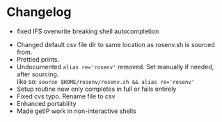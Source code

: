 # Changelog

- fixed IFS overwrite breaking shell autocompletion

+ Changed default csv file dir to same location as rosenv.sh is sourced from.
+ Prettied prints.
+ Undocumented `alias re='rosenv'` removed. Set manually if needed, after sourcing.  
like so: `source $HOME/rosenv/rosenv.sh && alias re='rosenv'`
+ Setup routine now only completes in full or fails entirely
+ Fixed cvs typo. Rename file to csv
+ Enhanced portability
+ Made getIP work in non-interactive shells
